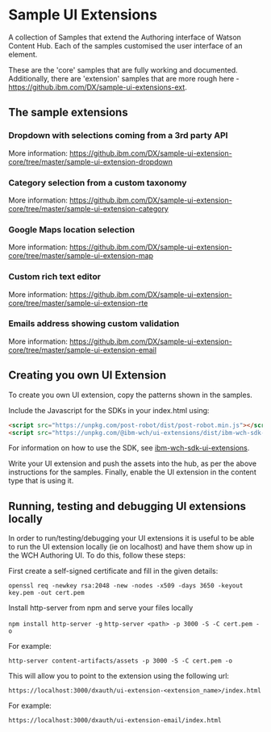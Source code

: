 # Sample UI Extensions

A collection of Samples that extend the Authoring interface of Watson Content Hub. Each of the samples customised the
user interface of an element.

These are the 'core' samples that are fully working and documented. Additionally, there are 'extension' samples that are more rough here - https://github.ibm.com/DX/sample-ui-extensions-ext.

## The sample extensions

### Dropdown with selections coming from a 3rd party API

More information: https://github.ibm.com/DX/sample-ui-extension-core/tree/master/sample-ui-extension-dropdown

### Category selection from a custom taxonomy

More information: https://github.ibm.com/DX/sample-ui-extension-core/tree/master/sample-ui-extension-category

### Google Maps location selection

More information: https://github.ibm.com/DX/sample-ui-extension-core/tree/master/sample-ui-extension-map

### Custom rich text editor

More information: https://github.ibm.com/DX/sample-ui-extension-core/tree/master/sample-ui-extension-rte

### Emails address showing custom validation

More information: https://github.ibm.com/DX/sample-ui-extension-core/tree/master/sample-ui-extension-email

## Creating you own UI Extension

To create you own UI extension, copy the patterns shown in the samples.

Include the Javascript for the SDKs in your index.html using:

```html
<script src="https://unpkg.com/post-robot/dist/post-robot.min.js"></script>
<script src="https://unpkg.com/@ibm-wch/ui-extensions/dist/ibm-wch-sdk-ui-extensions.js"></script>
```

For information on how to use the SDK, see [ibm-wch-sdk-ui-extensions](https://github.ibm.com/DX/ibm-wch-sdk-ui-extensions).

Write your UI extension and push the assets into the hub, as per the above instructions for the samples. Finally,
enable the UI extension in the content type that is using it.

## Running, testing and debugging UI extensions locally

In order to run/testing/debugging your UI extensions it is useful to be able to run the UI extension locally (ie on localhost) and have them show up in the WCH Authoring UI. To do this, follow these steps: 

First create a self-signed certificate and fill in the given details:

```openssl req -newkey rsa:2048 -new -nodes -x509 -days 3650 -keyout key.pem -out cert.pem```

Install http-server from npm and serve your files locally

```npm install http-server -g```
```http-server <path> -p 3000 -S -C cert.pem -o```

For example:

```http-server content-artifacts/assets -p 3000 -S -C cert.pem -o```

This will allow you to point to the extension using the following url:

```https://localhost:3000/dxauth/ui-extension-<extension_name>/index.html```

For example:

```https://localhost:3000/dxauth/ui-extension-email/index.html```
